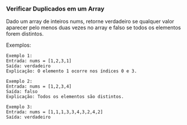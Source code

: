 ### Verificar Duplicados em um Array

Dado um array de inteiros nums, retorne verdadeiro se qualquer valor aparecer pelo menos duas vezes no array e falso se todos os elementos forem distintos.

Exemplos:

``` 
Exemplo 1:
Entrada: nums = [1,2,3,1]
Saída: verdadeiro
Explicação: O elemento 1 ocorre nos índices 0 e 3.
```
```
Exemplo 2:
Entrada: nums = [1,2,3,4]
Saída: falso
Explicação: Todos os elementos são distintos.
```
```
Exemplo 3:
Entrada: nums = [1,1,1,3,3,4,3,2,4,2]
Saída: verdadeiro
```